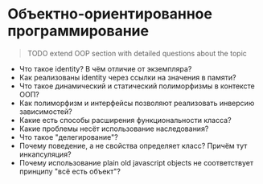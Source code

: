 # Объектно-ориентированное программирование

> TODO extend OOP section with detailed questions about the topic

* Что такое identity? В чём отличие от экземпляра?
* Как реализованы identity через ссылки на значения в памяти?
* Что такое динамический и статический полиморфизмы в контексте ООП?
* Как полиморфизм и интерфейсы позволяют реализовать инверсию зависимостей?
* Какие есть способы расширения функциональности класса?
* Какие проблемы несёт использование наследования?
* Что такое "делегирование"?
* Почему поведение, а не свойства определяет класс? Причём тут инкапсуляция?
* Почему использование plain old javascript objects не соответствует принципу "всё есть объект"?